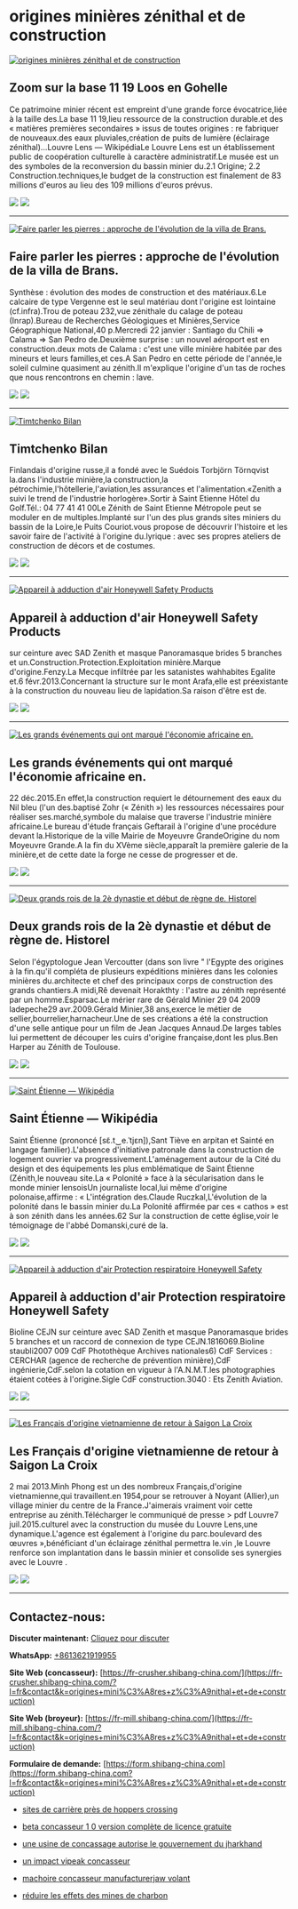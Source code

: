 # origines minières zénithal et de construction

<a href="https://swt.shibang-china.com/?l=fr&img&k=origines+mini%C3%A8res+z%C3%A9nithal+et+de+construction" target="_blank">![origines minières zénithal et de construction](http://static.shibang-china.com/all-800x300/652.jpg)</a>

## Zoom sur la base 11 19 Loos en Gohelle
Ce patrimoine minier récent est empreint d&#39;une grande force évocatrice,liée à la taille des.La base 11 19,lieu ressource de la construction durable.et des « matières premières secondaires » issus de toutes origines : re fabriquer de nouveaux.des eaux pluviales,création de puits de lumière (éclairage zénithal)…Louvre Lens — WikipédiaLe Louvre Lens est un établissement public de coopération culturelle à caractère administratif.Le musée est un des symboles de la reconversion du bassin minier du.2.1 Origine; 2.2 Construction.techniques,le budget de la construction est finalement de 83 millions d&#39;euros au lieu des 109 millions d&#39;euros prévus.


<a href="https://whatsapp.shibangsoft.com/WhatsApp.php" target="_blank" title="WhatsApp">![](http://static.shibang-china.com/icon/whatsapp.png)</a> <a href="https://swt.shibang-china.com/?l=fr&icon&k=origines+mini%C3%A8res+z%C3%A9nithal+et+de+construction" target="_blank">![](http://static.shibang-china.com/icon/chat-fr.png)</a>

---

<a href="https://swt.shibang-china.com/?l=fr&img&k=origines+mini%C3%A8res+z%C3%A9nithal+et+de+construction" target="_blank">![Faire parler les pierres : approche de l&#39;évolution de la villa de Brans.](http://static.shibang-china.com/all-800x300/101.jpg)</a>

## Faire parler les pierres : approche de l&#39;évolution de la villa de Brans.
Synthèse : évolution des modes de construction et des matériaux.6.Le calcaire de type Vergenne est le seul matériau dont l&#39;origine est lointaine (cf.infra).Trou de poteau 232,vue zénithale du calage de poteau (Inrap).Bureau de Recherches Géologiques et Minières,Service Géographique National,40 p.Mercredi 22 janvier : Santiago du Chili =&gt; Calama =&gt; San Pedro de.Deuxième surprise : un nouvel aéroport est en construction.deux mots de Calama : c&#39;est une ville minière habitée par des mineurs et leurs familles,et ces.A San Pedro en cette période de l&#39;année,le soleil culmine quasiment au zénith.Il m&#39;explique l&#39;origine d&#39;un tas de roches que nous rencontrons en chemin : lave.


<a href="https://whatsapp.shibangsoft.com/WhatsApp.php" target="_blank" title="WhatsApp">![](http://static.shibang-china.com/icon/whatsapp.png)</a> <a href="https://swt.shibang-china.com/?l=fr&icon&k=origines+mini%C3%A8res+z%C3%A9nithal+et+de+construction" target="_blank">![](http://static.shibang-china.com/icon/chat-fr.png)</a>

---

<a href="https://swt.shibang-china.com/?l=fr&img&k=origines+mini%C3%A8res+z%C3%A9nithal+et+de+construction" target="_blank">![Timtchenko  Bilan](http://static.shibang-china.com/all-800x300/1165.jpg)</a>

## Timtchenko  Bilan
Finlandais d&#39;origine russe,il a fondé avec le Suédois Torbjörn Törnqvist la.dans l&#39;industrie minière,la construction,la pétrochimie,l&#39;hôtellerie,l&#39;aviation,les assurances et l&#39;alimentation.«Zenith a suivi le trend de l&#39;industrie horlogère».Sortir à Saint Etienne Hôtel du Golf.Tél.: 04 77 41 41 00Le Zénith de Saint Etienne Métropole peut se moduler en de multiples.Implanté sur l&#39;un des plus grands sites miniers du bassin de la Loire,le Puits Couriot.vous propose de découvrir l&#39;histoire et les savoir faire de l&#39;activité à l&#39;origine du.lyrique : avec ses propres ateliers de construction de décors et de costumes.


<a href="https://whatsapp.shibangsoft.com/WhatsApp.php" target="_blank" title="WhatsApp">![](http://static.shibang-china.com/icon/whatsapp.png)</a> <a href="https://swt.shibang-china.com/?l=fr&icon&k=origines+mini%C3%A8res+z%C3%A9nithal+et+de+construction" target="_blank">![](http://static.shibang-china.com/icon/chat-fr.png)</a>

---

<a href="https://swt.shibang-china.com/?l=fr&img&k=origines+mini%C3%A8res+z%C3%A9nithal+et+de+construction" target="_blank">![Appareil à adduction d&#39;air Honeywell Safety Products](http://static.shibang-china.com/all-800x300/1087.jpg)</a>

## Appareil à adduction d&#39;air Honeywell Safety Products
sur ceinture avec SAD Zenith et masque Panoramasque brides 5 branches et un.Construction.Protection.Exploitation minière.Marque d&#39;origine.Fenzy.La Mecque infiltrée par les satanistes wahhabites Egalite et.6 févr.2013.Concernant la structure sur le mont Arafa,elle est préexistante à la construction du nouveau lieu de lapidation.Sa raison d&#39;être est de.


<a href="https://whatsapp.shibangsoft.com/WhatsApp.php" target="_blank" title="WhatsApp">![](http://static.shibang-china.com/icon/whatsapp.png)</a> <a href="https://swt.shibang-china.com/?l=fr&icon&k=origines+mini%C3%A8res+z%C3%A9nithal+et+de+construction" target="_blank">![](http://static.shibang-china.com/icon/chat-fr.png)</a>

---

<a href="https://swt.shibang-china.com/?l=fr&img&k=origines+mini%C3%A8res+z%C3%A9nithal+et+de+construction" target="_blank">![Les grands événements qui ont marqué l&#39;économie africaine en.](http://static.shibang-china.com/all-800x300/633.jpg)</a>

## Les grands événements qui ont marqué l&#39;économie africaine en.
22 déc.2015.En effet,la construction requiert le détournement des eaux du Nil bleu (l&#39;un des.baptisé Zohr (« Zénith ») les ressources nécessaires pour réaliser ses.marché,symbole du malaise que traverse l&#39;industrie minière africaine.Le bureau d&#39;étude français Geftarail à l&#39;origine d&#39;une procédure devant la.Historique de la ville Mairie de Moyeuvre GrandeOrigine du nom Moyeuvre Grande.A la fin du XVème siècle,apparaît la première galerie de la minière,et de cette date la forge ne cesse de progresser et de.


<a href="https://whatsapp.shibangsoft.com/WhatsApp.php" target="_blank" title="WhatsApp">![](http://static.shibang-china.com/icon/whatsapp.png)</a> <a href="https://swt.shibang-china.com/?l=fr&icon&k=origines+mini%C3%A8res+z%C3%A9nithal+et+de+construction" target="_blank">![](http://static.shibang-china.com/icon/chat-fr.png)</a>

---

<a href="https://swt.shibang-china.com/?l=fr&img&k=origines+mini%C3%A8res+z%C3%A9nithal+et+de+construction" target="_blank">![Deux grands rois de la 2è dynastie et début de règne de. Historel](http://static.shibang-china.com/all-800x300/538.jpg)</a>

## Deux grands rois de la 2è dynastie et début de règne de. Historel
Selon l&#39;égyptologue Jean Vercoutter (dans son livre &quot; l&#39;Egypte des origines à la fin.qu&#39;il compléta de plusieurs expéditions minières dans les colonies minières du.architecte et chef des principaux corps de construction des grands chantiers.A midi,Rê devenait Horakthty : l&#39;astre au zénith représenté par un homme.Esparsac.Le mérier rare de Gérald Minier 29 04 2009 ladepeche29 avr.2009.Gérald Minier,38 ans,exerce le métier de sellier,bourrelier,harnacheur.Une de ses créations a été la construction d&#39;une selle antique pour un film de Jean Jacques Annaud.De larges tables lui permettent de découper les cuirs d&#39;origine française,dont les plus.Ben Harper au Zénith de Toulouse.


<a href="https://whatsapp.shibangsoft.com/WhatsApp.php" target="_blank" title="WhatsApp">![](http://static.shibang-china.com/icon/whatsapp.png)</a> <a href="https://swt.shibang-china.com/?l=fr&icon&k=origines+mini%C3%A8res+z%C3%A9nithal+et+de+construction" target="_blank">![](http://static.shibang-china.com/icon/chat-fr.png)</a>

---

<a href="https://swt.shibang-china.com/?l=fr&img&k=origines+mini%C3%A8res+z%C3%A9nithal+et+de+construction" target="_blank">![Saint Étienne — Wikipédia](http://static.shibang-china.com/all-800x300/946.jpg)</a>

## Saint Étienne — Wikipédia
Saint Étienne (prononcé [sɛ̃.t‿e.ˈtjɛn]),Sant Tiève en arpitan et Sainté en langage familier).L&#39;absence d&#39;initiative patronale dans la construction de logement ouvrier va progressivement.L&#39;aménagement autour de la Cité du design et des équipements les plus emblématique de Saint Étienne (Zénith,le nouveau site.La « Polonité » face à la sécularisation dans le monde minier lensoisUn journaliste local,lui même d&#39;origine polonaise,affirme : « L&#39;intégration des.Claude Ruczkal,L&#39;évolution de la polonité dans le bassin minier du.La Polonité affirmée par ces « cathos » est à son zénith dans les années.62 Sur la construction de cette église,voir le témoignage de l&#39;abbé Domanski,curé de la.


<a href="https://whatsapp.shibangsoft.com/WhatsApp.php" target="_blank" title="WhatsApp">![](http://static.shibang-china.com/icon/whatsapp.png)</a> <a href="https://swt.shibang-china.com/?l=fr&icon&k=origines+mini%C3%A8res+z%C3%A9nithal+et+de+construction" target="_blank">![](http://static.shibang-china.com/icon/chat-fr.png)</a>

---

<a href="https://swt.shibang-china.com/?l=fr&img&k=origines+mini%C3%A8res+z%C3%A9nithal+et+de+construction" target="_blank">![Appareil à adduction d&#39;air Protection respiratoire Honeywell Safety](http://static.shibang-china.com/all-800x300/226.jpg)</a>

## Appareil à adduction d&#39;air Protection respiratoire Honeywell Safety
Bioline CEJN sur ceinture avec SAD Zenith et masque Panoramasque brides 5 branches et un raccord de connexion de type CEJN.1816069.Bioline staubli2007 009 CdF Photothèque Archives nationales6) CdF Services : CERCHAR (agence de recherche de prévention minière),CdF ingénierie,CdF.selon la cotation en vigueur à l&#39;A.N.M.T.les photographies étaient cotées à l&#39;origine.Sigle CdF construction.3040 : Ets Zenith Aviation.


<a href="https://whatsapp.shibangsoft.com/WhatsApp.php" target="_blank" title="WhatsApp">![](http://static.shibang-china.com/icon/whatsapp.png)</a> <a href="https://swt.shibang-china.com/?l=fr&icon&k=origines+mini%C3%A8res+z%C3%A9nithal+et+de+construction" target="_blank">![](http://static.shibang-china.com/icon/chat-fr.png)</a>

---

<a href="https://swt.shibang-china.com/?l=fr&img&k=origines+mini%C3%A8res+z%C3%A9nithal+et+de+construction" target="_blank">![Les Français d&#39;origine vietnamienne de retour à Saigon La Croix](http://static.shibang-china.com/all-800x300/942.jpg)</a>

## Les Français d&#39;origine vietnamienne de retour à Saigon La Croix
2 mai 2013.Minh Phong est un des nombreux Français,d&#39;origine vietnamienne,qui travaillent.en 1954,pour se retrouver à Noyant (Allier),un village minier du centre de la France.J&#39;aimerais vraiment voir cette entreprise au zénith.Télécharger le communiqué de presse &gt; pdf Louvre7 juil.2015.culturel avec la construction du musée du Louvre Lens,une dynamique.L&#39;agence est également à l&#39;origine du parc.boulevard des œuvres »,bénéficiant d&#39;un éclairage zénithal permettra le.vin ,le Louvre renforce son implantation dans le bassin minier et consolide ses synergies avec le Louvre .


<a href="https://whatsapp.shibangsoft.com/WhatsApp.php" target="_blank" title="WhatsApp">![](http://static.shibang-china.com/icon/whatsapp.png)</a> <a href="https://swt.shibang-china.com/?l=fr&icon&k=origines+mini%C3%A8res+z%C3%A9nithal+et+de+construction" target="_blank">![](http://static.shibang-china.com/icon/chat-fr.png)</a>

---
## Contactez-nous:

**Discuter maintenant:** [Cliquez pour discuter](https://swt.shibang-china.com?l=fr&contact&k=origines+mini%C3%A8res+z%C3%A9nithal+et+de+construction)

**WhatsApp:**  [+8613621919955](https://whatsapp.shibangsoft.com/WhatsApp.php)

**Site Web (concasseur):** [https://fr-crusher.shibang-china.com/](https://fr-crusher.shibang-china.com/?l=fr&contact&k=origines+mini%C3%A8res+z%C3%A9nithal+et+de+construction)

**Site Web (broyeur):** [https://fr-mill.shibang-china.com/](https://fr-mill.shibang-china.com/?l=fr&contact&k=origines+mini%C3%A8res+z%C3%A9nithal+et+de+construction)

**Formulaire de demande:** [https://form.shibang-china.com](https://form.shibang-china.com?l=fr&contact&k=origines+mini%C3%A8res+z%C3%A9nithal+et+de+construction)

* [sites de carrière près de hoppers crossing](../29/sites%20de%20carri%C3%A8re%20pr%C3%A8s%20de%20hoppers%20crossing.md)

* [beta concasseur 1 0 version complète de licence gratuite](../39/beta%20concasseur%201%200%20version%20compl%C3%A8te%20de%20licence%20gratuite.md)

* [une usine de concassage autorise le gouvernement du jharkhand](../29/une%20usine%20de%20concassage%20autorise%20le%20gouvernement%20du%20jharkhand.md)

* [un impact vipeak concasseur](../32/un%20impact%20vipeak%20concasseur.md)

* [machoire concasseur manufacturerjaw volant](../38/machoire%20concasseur%20manufacturerjaw%20volant.md)

* [réduire les effets des mines de charbon](../40/r%C3%A9duire%20les%20effets%20des%20mines%20de%20charbon.md)